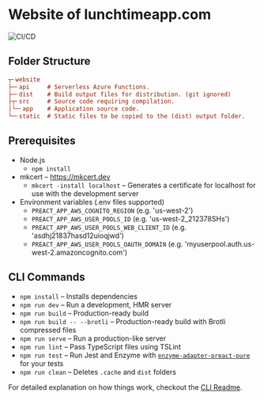 # Website of lunchtimeapp.com

![CI/CD](https://github.com/lunchtimeapp/website/workflows/CI/CD/badge.svg?branch=master)

## Folder Structure

```ini
┬╴website
├─╴api     # Serverless Azure Functions.
├─╴dist    # Build output files for distribution. (git ignored)
├┬╴src     # Source code requiring compilation.
│└─╴app    # Application source code.
└─╴static  # Static files to be copied to the (dist) output folder.
```

## Prerequisites

- Node.js
  - `npm install`
- mkcert – https://mkcert.dev
  - `mkcert -install localhost` – Generates a certificate for localhost for use with the development server
- Environment variables (.env files supported)
  - `PREACT_APP_AWS_COGNITO_REGION` (e.g. 'us-west-2')
  - `PREACT_APP_AWS_USER_POOLS_ID` (e.g. 'us-west-2_212378SHs')
  - `PREACT_APP_AWS_USER_POOLS_WEB_CLIENT_ID` (e.g. 'asdhj21837hasd12uioqjwd')
  - `PREACT_APP_AWS_USER_POOLS_OAUTH_DOMAIN` (e.g. 'myuserpool.auth.us-west-2.amazoncognito.com')

## CLI Commands

- `npm install` – Installs dependencies
- `npm run dev` – Run a development, HMR server
- `npm run build` – Production-ready build
- `npm run build -- --brotli` – Production-ready build with Brotli compressed files
- `npm run serve` – Run a production-like server
- `npm run lint` – Pass TypeScript files using TSLint
- `npm run test` – Run Jest and Enzyme with
  [`enzyme-adapter-preact-pure`](https://github.com/preactjs/enzyme-adapter-preact-pure) for
  your tests
- `npm run clean` – Deletes `.cache` and `dist` folders

For detailed explanation on how things work, checkout the [CLI Readme](https://github.com/developit/preact-cli/blob/master/README.md).
